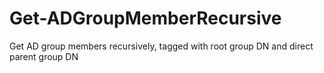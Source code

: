 # Get-ADGroupMemberRecursive
Get AD group members recursively, tagged with root group DN and direct parent group DN
